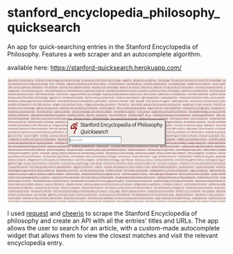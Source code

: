 # stanford_encyclopedia_philosophy_quicksearch
An app for quick-searching entries in the Stanford Encyclopedia of Philosophy. Features a web scraper and an autocomplete algorithm.

available here: https://stanford-quicksearch.herokuapp.com/

![homescreen](stanford_homescreen.png)

I used [request](https://github.com/request/request) and [cheerio](https://github.com/cheeriojs/cheerio) to scrape the Stanford Encyclopedia of philosophy and create an API with all the entries' titles and URLs. The app allows the user to search for an article, with a custom-made autocomplete widget that allows them to view the closest matches and visit the relevant encyclopedia entry. 
